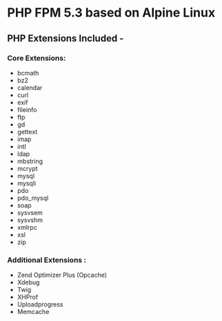 # PHP FPM 5.3 based on Alpine Linux

## PHP Extensions Included - 

### Core Extensions:
 * bcmath
 * bz2
 * calendar
 * curl
 * exif 
 * fileinfo
 * ftp
 * gd
 * gettext
 * imap
 * intl
 * ldap
 * mbstring
 * mcrypt
 * mysql
 * mysqli
 * pdo
 * pdo_mysql
 * soap
 * sysvsem
 * sysvshm
 * xmlrpc
 * xsl
 * zip

### Additional Extensions :
 * Zend Optimizer Plus (Opcache)
 * Xdebug
 * Twig
 * XHProf
 * Uploadprogress
 * Memcache
